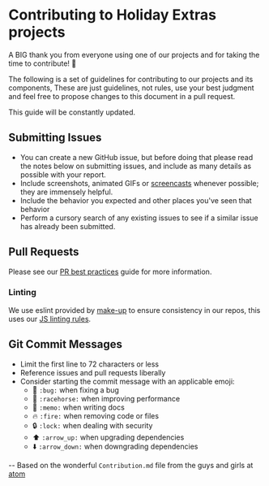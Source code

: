 # Contributing to Holiday Extras projects

A BIG thank you from everyone using one of our projects and for taking the time to contribute! :clap:

The following is a set of guidelines for contributing to our projects and its components,
These are just guidelines, not rules, use your best judgment and feel free to
propose changes to this document in a pull request.

This guide will be constantly updated.

## Submitting Issues

- You can create a new GitHub issue, but before doing that please read the notes below on submitting issues,
  and include as many details as possible with your report.
- Include screenshots, animated GIFs or [screencasts](http://quickcast.io/) whenever possible; they are immensely
  helpful.
- Include the behavior you expected and other places you've seen that behavior
- Perform a cursory search of any existing issues to see if a similar issue has already been submitted.

## Pull Requests

Please see our [PR best practices](https://github.com/holidayextras/culture/blob/master/best-practices/pull-requests.md) guide for more information.

### Linting

We use eslint provided by [make-up](https://www.npmjs.com/package/make-up) to ensure consistency in our repos,
this uses our [JS linting rules](https://github.com/holidayextras/culture/blob/master/templates/.eslintrc).

## Git Commit Messages

- Limit the first line to 72 characters or less
- Reference issues and pull requests liberally
- Consider starting the commit message with an applicable emoji:
  - :bug: `:bug:` when fixing a bug
  - :racehorse: `:racehorse:` when improving performance
  - :memo: `:memo:` when writing docs
  - :fire: `:fire:` when removing code or files
  - :lock: `:lock:` when dealing with security
  - :arrow_up: `:arrow_up:` when upgrading dependencies
  - :arrow_down: `:arrow_down:` when downgrading dependencies

--
Based on the wonderful `Contribution.md` file from the guys and girls at [atom](https://github.com/atom/atom)
